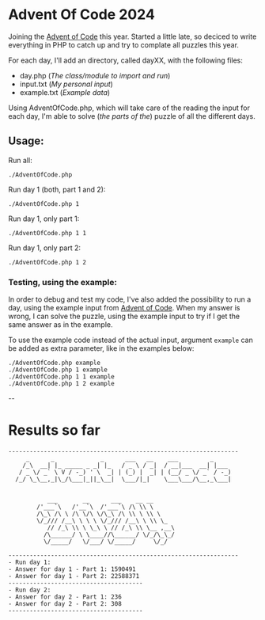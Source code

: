 # Advent Of Code 2024
Joining the [Advent of Code](https://adventofcode.com/2024/) this year. Started a little late, so deciced to write everything in PHP to catch up and try to complate all puzzles this year.

For each day, I'll add an directory, called dayXX, with the following files:

 - day.php (*The class/module to import and run*)
 - input.txt (*My personal input*)
 - example.txt (*Example data*)

Using AdventOfCode.php, which will take care of the reading the input for each day, I'm able to solve (*the parts of the*) puzzle of all the different days.

## Usage:

Run all:

```
./AdventOfCode.php
```
Run day 1 (both, part 1 and 2):

```
./AdventOfCode.php 1
```

Run day 1, only part 1:

```
./AdventOfCode.php 1 1
```

Run day 1, only part 2:

```
./AdventOfCode.php 1 2
```

### Testing, using the example:

In order to debug and test my code, I've also added the possibility to run a day, using the example input from [Advent of Code](https://adventofcode.com/2024/). When my answer is wrong, I can solve the puzzle, using the example input to try if I get the same answer as in the example.

To use the example code instead of the actual input, argument `example` can be added as extra parameter, like in the examples below:

```
./AdventOfCode.php example
./AdventOfCode.php 1 example
./AdventOfCode.php 1 1 example
./AdventOfCode.php 1 2 example
```

--

# Results so far

```
-----------------------------------------------------------------
     _      _             _      ___   __    ___         _      
    /_\  __| |_ _____ _ _| |_   / _ \ / _|  / __|___  __| |___   
   / _ \/ _` \ V / -_) ' \  _| | (_) |  _| | (__/ _ \/ _` / -_)  
  /_/ \_\__,_|\_/\___|_||_\__|  \___/|_|    \___\___/\__,_\___|  


		   ___       __      ___    __ __      
 		/'___`\   /'__`\  /'___`\ /\ \\ \     
		/\_\ /\ \ /\ \/\ \/\_\ /\ \\ \ \\ \    
		\/_/// /__\ \ \ \ \/_/// /__\ \ \\ \_  
		   // /_\ \\ \ \_\ \ // /_\ \\ \__ ,__\
		  /\______/ \ \____//\______/ \/_/\_\_/
		  \/_____/   \/___/ \/_____/     \/_/  
                                                        
-----------------------------------------------------------------
- Run day 1:
- Answer for day 1 - Part 1: 1590491
- Answer for day 1 - Part 2: 22588371
--------------------------------------
- Run day 2:
- Answer for day 2 - Part 1: 236
- Answer for day 2 - Part 2: 308
--------------------------------------